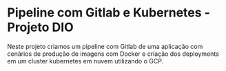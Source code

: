 # Pipeline com Gitlab e Kubernetes - Projeto DIO

  Neste projeto criamos um pipeline com Gitlab de uma aplicação com cenários de produção de imagens com Docker e criação dos deployments em um cluster kubernetes em nuvem utilizando o GCP.
